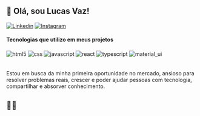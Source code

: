 ## 👋  Olá, sou Lucas Vaz!

[![Linkedin](https://img.shields.io/badge/LinkedIn-0077B5?style=for-the-badge&logo=linkedin&logoColor=white)](https://www.linkedin.com/in/lucasvazz/)
[![Instagram](https://img.shields.io/badge/Instagram-E4405F?style=for-the-badge&logo=instagram&logoColor=white)](https://www.instagram.com/luucasvaaz/)


#### Tecnologias que utilizo em meus projetos
<div style='display: inline_block'> 
<img align='center' alt='html5' src='https://img.shields.io/badge/HTML-239120?style=for-the-badge&logo=html5&logoColor=white' />
<img align='center' alt='css' src='https://img.shields.io/badge/CSS3-1572B6?style=for-the-badge&logo=css3&logoColor=white' />
<img align='center' alt='javascript' src='https://img.shields.io/badge/JavaScript-F7DF1E?style=for-the-badge&logo=javascript&logoColor=black' />
<img align='center' alt='react' src='https://img.shields.io/badge/React-20232A?style=for-the-badge&logo=react&logoColor=61DAFB' />
<img align='center' alt='typescript' src='https://img.shields.io/badge/TypeScript-007ACC?style=for-the-badge&logo=typescript&logoColor=white' />
<img align='center' alt='material_ui' src='https://img.shields.io/badge/Material--UI-0081CB?style=for-the-badge&logo=material-ui&logoColor=white' />
</div>
<br/><br/>
Estou em busca da minha primeira oportunidade no mercado, ansioso para resolver problemas reais, crescer e poder ajudar pessoas com tecnologia, compartilhar e absorver conhecimento.

## 👨‍💻


